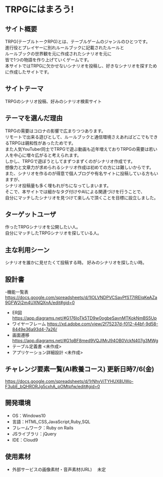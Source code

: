﻿# TRPGにはまろう!

## サイト概要
TRPG(テーブルトークRPG)とは、テーブルゲームのジャンルのひとつです。  
進行役とプレイヤーに別れルールブックに記載されたルールと  
ルールブックの世界観を元に作成されたシナリオを元に  
皆で1つの物語を作り上げていくゲームです。  
本サイトではTRPGに欠かせないシナリオを投稿し、好きなシナリオを探すために作成したサイトです。

## サイトテーマ
TRPGのシナリオ投稿、好みのシナリオ検索サイト

## テーマを選んだ理由
TRPGの需要はコロナの影響で広まりつつあります。  
リモートで出来る遊びとして、ルールブックと通信環境さえあればどこでもできるTRPGは親和性があったためです。  
また人気YouTuber同士でTRPGで遊ぶ動画も近年増えておりTRPGの需要は若い人を中心に増々広がると考えられます。  
しかし、TRPGで遊ぼうとしてまずつまずくのがシナリオ作成です。  
想像力と文章力が求められるシナリオ作成は初めての方には難しいからです。  
また、シナリオを作るのが得意で個人ブログや有名サイトに投稿している方もいますが、  
シナリオ投稿量も多く埋もれがちになってしまいます。  
そこで、本サイトでは細かなタグ付けやAIによる関連づけを行うことで、  
自分にマッチしたシナリオを見つけて楽しんで頂くことを目標に設立しました。  

## ターゲットユーザ
作ったTRPGシナリオを公開したい人。  
自分にマッチしたTRPGシナリオを探している人。

## 主な利用シーン
シナリオを誰かに見せたくて投稿する時。
好みのシナリオを探したい時。

## 設計書
-機能一覧表
https://docs.google.com/spreadsheets/d/1lOLVNDPVCSavPfST7lRElqKeAZa9GFW2j2m4UXNQXnA/edit#gid=0
- ER図
https://app.diagrams.net/#G176IoTk5TD9w0ogbeSavnMTKokNmBS5Up
- ワイヤーフレーム
https://xd.adobe.com/view/2f75237d-f012-44bf-9d58-8449e36a93d4-7a26/
- 画面遷移
https://app.diagrams.net/#G1qBF8med9VQJlMrJ94OB0VckN407g3MWg
- テーブル定義書
<未作成>
- アプリケーション詳細設計
<未作成>

## チャレンジ要素一覧(AI教養コース) 更新日時7/6(金)
https://docs.google.com/spreadsheets/d/1rNhvViTYHUX8UWo-F3ubE_bQHRORJg5cxhA_pOMtpfw/edit#gid=0

## 開発環境
- OS：Windows10
- 言語：HTML,CSS,JavaScript,Ruby,SQL
- フレームワーク：Ruby on Rails
- JSライブラリ：jQuery
- IDE：Cloud9

## 使用素材
- 外部サービスの画像素材・音声素材(URL)
　未定
